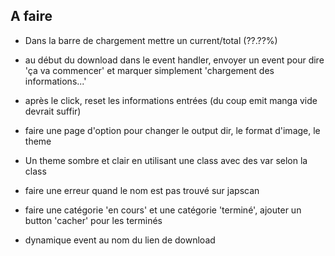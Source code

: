 ## A faire
- Dans la barre de chargement mettre un current/total (??.??%)
- au début du download dans le event handler, envoyer un event pour dire 'ça va commencer' et marquer simplement 'chargement des informations...'
- après le click, reset les informations entrées (du coup emit manga vide devrait suffir)

- faire une page d'option pour changer le output dir, le format d'image, le theme
- Un theme sombre et clair en utilisant une class avec des var selon la class

- faire une erreur quand le nom est pas trouvé sur japscan

- faire une catégorie 'en cours' et une catégorie 'terminé', ajouter un button 'cacher' pour les terminés

- dynamique event au nom du lien de download